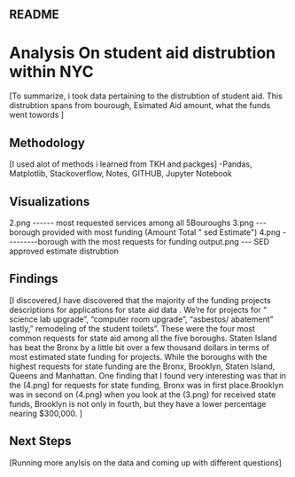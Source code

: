 ## README


# Analysis On student aid distrubtion within NYC

[To summarize, i took data pertaining to the distrubtion of student aid. This distrubtion spans from bourough, Esimated Aid amount, what the funds went towords ]

## Methodology

[I used alot of methods i learned from TKH and packges]
-Pandas, Matplotlib, Stackoverflow, Notes, GITHUB, Jupyter Notebook

## Visualizations

2.png ------ most requested services among all 5Bouroughs
3.png ---borough provided with most funding (Amount Total " sed Estimate")
4.png ---------borough with the most requests for funding
output.png --- SED approved estimate distrubtion

## Findings

[I discovered,I have discovered that the majority of the funding projects descriptions for applications for state aid data . We’re for projects for “ science lab upgrade”, “computer room upgrade”, “asbestos/ abatement” lastly,” remodeling of the student toilets”. These were the four most common requests for state aid among all the five boroughs. Staten Island has beat the Bronx by a little bit over a few thousand dollars in terms of most estimated state funding for projects. While the boroughs with the highest requests for state funding are the Bronx, Brooklyn, Staten Island, Queens and Manhattan.
 One finding that I found very interesting was that in the (4.png) for requests for state funding, Bronx was in first place.Brooklyn was in second on (4.png)  when you look at the (3.png) for received state funds, Brooklyn is not only in fourth, but they have a lower percentage nearing $300,000. ]

## Next Steps

[Running more anylsis on the data and coming up with different questions]

```